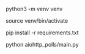 python3 -m venv venv

source venv/bin/activate

pip install -r requirements.txt

python aiohttp_polls/main.py
